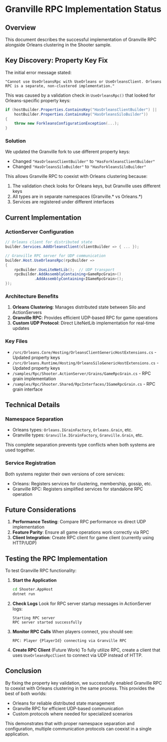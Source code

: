 # Granville RPC Implementation Status

## Overview
This document describes the successful implementation of Granville RPC alongside Orleans clustering in the Shooter sample.

## Key Discovery: Property Key Fix

The initial error message stated:
```
"Cannot use UseOrleansRpc with UseOrleans or UseOrleansClient. Orleans RPC is a separate, non-clustered implementation."
```

This was caused by a validation check in `UseOrleansRpc()` that looked for Orleans-specific property keys:
```csharp
if (hostBuilder.Properties.ContainsKey("HasOrleansClientBuilder") || 
    hostBuilder.Properties.ContainsKey("HasOrleansSiloBuilder"))
{
    throw new ForkleansConfigurationException(...);
}
```

### Solution
We updated the Granville fork to use different property keys:
- Changed `"HasOrleansClientBuilder"` to `"HasForkleansClientBuilder"`
- Changed `"HasOrleansSiloBuilder"` to `"HasForkleansSiloBuilder"`

This allows Granville RPC to coexist with Orleans clustering because:
1. The validation check looks for Orleans keys, but Granville uses different keys
2. All types are in separate namespaces (Granville.* vs Orleans.*)
3. Services are registered under different interfaces

## Current Implementation

### ActionServer Configuration
```csharp
// Orleans client for distributed state
builder.Services.AddOrleansClient(clientBuilder => { ... });

// Granville RPC server for UDP communication
builder.Host.UseOrleansRpc(rpcBuilder =>
{
    rpcBuilder.UseLiteNetLib();  // UDP transport
    rpcBuilder.AddAssemblyContaining<GameRpcGrain>()
             .AddAssemblyContaining<IGameRpcGrain>();
});
```

### Architecture Benefits
1. **Orleans Clustering**: Manages distributed state between Silo and ActionServers
2. **Granville RPC**: Provides efficient UDP-based RPC for game operations
3. **Custom UDP Protocol**: Direct LiteNetLib implementation for real-time updates

### Key Files
- `/src/Orleans.Core/Hosting/OrleansClientGenericHostExtensions.cs` - Updated property keys
- `/src/Orleans.Runtime/Hosting/OrleansSiloGenericHostExtensions.cs` - Updated property keys
- `/samples/Rpc/Shooter.ActionServer/Grains/GameRpcGrain.cs` - RPC grain implementation
- `/samples/Rpc/Shooter.Shared/RpcInterfaces/IGameRpcGrain.cs` - RPC grain interface

## Technical Details

### Namespace Separation
- Orleans types: `Orleans.IGrainFactory`, `Orleans.Grain`, etc.
- Granville types: `Granville.IGrainFactory`, `Granville.Grain`, etc.

This complete separation prevents type conflicts when both systems are used together.

### Service Registration
Both systems register their own versions of core services:
- Orleans: Registers services for clustering, membership, gossip, etc.
- Granville RPC: Registers simplified services for standalone RPC operation

## Future Considerations

1. **Performance Testing**: Compare RPC performance vs direct UDP implementation
2. **Feature Parity**: Ensure all game operations work correctly via RPC
3. **Client Integration**: Create RPC client for game client (currently using HTTP/UDP)

## Testing the RPC Implementation

To test Granville RPC functionality:

1. **Start the Application**
   ```bash
   cd Shooter.AppHost
   dotnet run
   ```

2. **Check Logs**
   Look for RPC server startup messages in ActionServer logs:
   ```
   Starting RPC server
   RPC server started successfully
   ```

3. **Monitor RPC Calls**
   When players connect, you should see:
   ```
   RPC: Player {PlayerId} connecting via Granville RPC
   ```

4. **Create RPC Client** (Future Work)
   To fully utilize RPC, create a client that uses `UseOrleansRpcClient` to connect via UDP instead of HTTP.

## Conclusion

By fixing the property key validation, we successfully enabled Granville RPC to coexist with Orleans clustering in the same process. This provides the best of both worlds:
- Orleans for reliable distributed state management
- Granville RPC for efficient UDP-based communication
- Custom protocols where needed for specialized scenarios

This demonstrates that with proper namespace separation and configuration, multiple communication protocols can coexist in a single application.